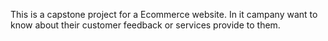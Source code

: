 This is a capstone project for a Ecommerce website. In it campany want to know about their customer feedback or services provide to them.
